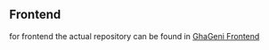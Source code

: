 ## Frontend
for frontend the actual repository can be found in [GhaGeni Frontend](https://github.com/MidhunAkash/MyGeni)
